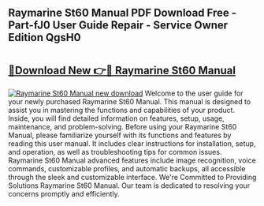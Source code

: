 ## Raymarine St60 Manual PDF Download Free - Part-fJ0 User Guide Repair - Service Owner Edition QgsH0

# <h2><a href="http://cf13054.oget.top/?id=Raymarine+St60+Manual">🔗Download New 👉🔴 Raymarine St60 Manual</a></h2>

[![Raymarine St60 Manual new download](https://i.imgur.com/5g1atiW.png)](http://cf13054.oget.top/?id=Raymarine+St60+Manual)
Welcome to the user guide for your newly purchased Raymarine St60 Manual. This manual is designed to assist you in mastering the functions and capabilities of your product. Inside, you will find detailed information on features, setup, usage, maintenance, and problem-solving. Before using your Raymarine St60 Manual, please familiarize yourself with its functions and features by reading this user manual. It includes clear instructions for installation, setup, and operation, as well as troubleshooting tips for common issues. Raymarine St60 Manual advanced features include image recognition, voice commands, customizable profiles, and automatic backups, all accessible through the sleek and customizable interface. We're Committed to Providing Solutions Raymarine St60 Manual. Our team is dedicated to resolving your concerns promptly and efficiently.
